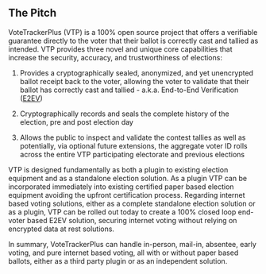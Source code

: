 ## The Pitch

VoteTrackerPlus (VTP) is a 100% open source project that offers a verifiable guarantee directly to the voter that their ballot is correctly cast and tallied as intended. VTP provides three novel and unique core capabilities that increase the security, accuracy, and trustworthiness of elections:

1. Provides a cryptographically sealed, anonymized, and yet unencrypted ballot receipt back to the voter, allowing the voter to validate that their ballot has correctly cast and tallied - a.k.a. End-to-End Verification ([E2EV](https://en.wikipedia.org/wiki/End-to-end_auditable_voting_systems))

2. Cryptographically records and seals the complete history of the election, pre and post election day

3. Allows the public to inspect and validate the contest tallies as well as potentially, via optional future extensions, the aggregate voter ID rolls across the entire VTP participating electorate and previous elections

VTP is designed fundamentally as both a plugin to existing election equipment and as a standalone election solution.  As a plugin VTP can be incorporated immediately into existing certified paper based election equipment avoiding the upfront certification process.  Regarding internet based voting solutions, either as a complete standalone election solution or as a plugin, VTP can be rolled out today to create a 100% closed loop  end-voter based E2EV solution, securing internet voting without relying on encrypted data at rest solutions.

In summary, VoteTrackerPlus can handle in-person, mail-in, absentee, early voting, and pure internet based voting, all with or without paper based ballots, either as a third party plugin or as an independent solution.
